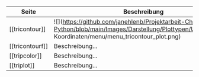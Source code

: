 | Seite | Beschreibung |
| ----------- | ----------- |
| [[tricontour]] | ![](https://github.com/janehlenb/Projektarbeit-ChatGPT-Python/blob/main/Images/Darstellung/Plottypen/Unstruktorierte Koordinaten/menu/menu_tricontour_plot.png) |
| [[tricontourf]] | Beschreibung... |
| [[tripcolor]] | Beschreibung... |
| [[triplot]] | Beschreibung... |